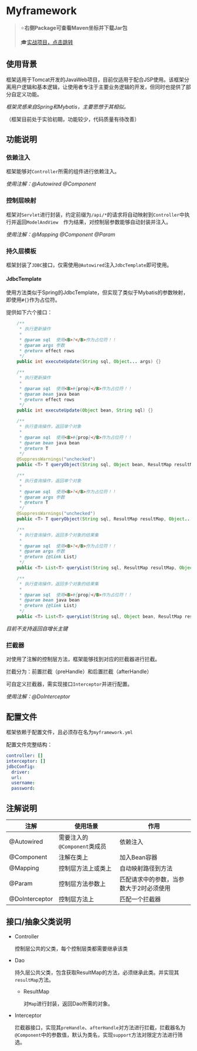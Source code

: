 # Myframework

> :star:**右侧Package可查看Maven坐标并下载Jar包**
>
> :mortar_board:[​实战项目，点击跳转](https://github.com/838239178/assgin5)

## 使用背景

框架适用于Tomcat开发的JavaWeb项目，目前仅适用于配合JSP使用。该框架分离用户逻辑和基本逻辑，让使用者专注于主要业务逻辑的开发，但同时也提供了部分自定义功能。

*框架灵感来自Spring和Mybatis，主要思想于其相似。*

（框架目前处于实验初期，功能较少，代码质量有待改善）

## 功能说明

### 依赖注入

框架能够对`Controller`所需的组件进行依赖注入。

*使用注解：@Autowired @Component*

### 控制层映射

框架对`Servlet`进行封装，约定前缀为`/api/*`的请求将自动映射到`Controller`中执行并返回`ModelAndView	`作为结果，对控制层参数能够自动封装并注入。

*使用注解：@Mapping @Component @Param*

### 持久层模板

框架封装了`JDBC`接口，仅需使用`@Autowired`注入`JdbcTemplate`即可使用。

#### JdbcTemplate

使用方法类似于Spring的JdbcTemplate，但实现了类似于Mybatis的参数映射，即使用`#{}`作为占位符。

提供如下六个接口：

```java
    /**
     * 执行更新操作
     *
     * @param sql  使用<B>?</B>作为占位符！！
     * @param args 参数
     * @return effect rows
     */
    public int executeUpdate(String sql, Object... args) {}

    /**
     * 执行更新操作
     *
     * @param sql  使用<B>#{prop}</B>作为占位符！！
     * @param bean java bean
     * @return effect rows
     */
    public int executeUpdate(Object bean, String sql) {}

    /**
     * 执行查询操作，返回单个对象
     *
     * @param sql  使用<B>#{prop}</B>作为占位符！！
     * @param bean java bean
     * @return T
     */
    @SuppressWarnings("unchecked")
    public <T> T queryObject(String sql, Object bean, ResultMap resultMap)

    /**
     * 执行查询操作，返回单个对象
     *
     * @param sql  使用<B>?</B>作为占位符！！
     * @param args 参数
     * @return T
     */
    @SuppressWarnings("unchecked")
    public <T> T queryObject(String sql, ResultMap resultMap, Object... args)

    /**
     * 执行查询操作，返回多个对象的结果集
     *
     * @param sql  使用<B>?</B>作为占位符！！
     * @param args 参数
     * @return {@link List}
     */
    public <T> List<T> queryList(String sql, ResultMap resultMap, Object... args)

    /**
     * 执行查询操作，返回多个对象的结果集
     *
     * @param sql  使用<B>#{prop}</B>作为占位符！！
     * @param bean java bean
     * @return {@link List}
     */
    public <T> List<T> queryList(String sql, Object bean, ResultMap resultMap)
```

*目前不支持返回自增长主键*

### 拦截器

对使用了注解的控制层方法，框架能够找到对应的拦截器进行拦截。

拦截分为：前置拦截（preHandle）和后置拦截（afterHandle）

可自定义拦截器，需实现接口`Interceptor`并进行配置。

*使用注解：@DoInterceptor*

## 配置文件

框架依赖于配置文件，且必须存在名为`myframework.yml`

配置文件完整结构：

```yml
controller: []
interceptor: []
jdbcConfig:
  driver:
  url:
  username:
  password:
```

## 注解说明

| 注解           | 使用场景                     | 作用                                    |
| -------------- | ---------------------------- | --------------------------------------- |
| @Autowired     | 需要注入的`@Component`类成员 | 依赖注入                                |
| @Component     | 注解在类上                   | 加入Bean容器                            |
| @Mapping       | 控制层方法上或类上           | 自动映射路径到方法                      |
| @Param         | 控制层方法参数上             | 匹配请求中的参数，当参数大于2时必须使用 |
| @DoInterceptor | 控制层方法上                 | 匹配一个拦截器                          |

## 接口/抽象父类说明

- Controller

  控制层公共的父类，每个控制层类都需要继承该类

- Dao

  持久层公共父类，包含获取ResultMap的方法，必须继承此类。并实现其`resultMap`方法。

  - ResultMap

    对`Map`进行封装，返回Dao所需的对象。

- Interceptor

  拦截器接口，实现其`preHandle`、`afterHandle`对方法进行拦截，拦截器名为`@Component`中的参数值，默认为类名，实现`support`方法对限定方法进行筛选。

